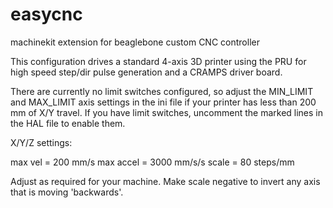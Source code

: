 # easycnc
machinekit extension for beaglebone custom CNC controller

This configuration drives a standard 4-axis 3D printer using the PRU for
high speed step/dir pulse generation and a CRAMPS driver board.

There are currently no limit switches configured, so adjust the MIN_LIMIT
and MAX_LIMIT axis settings in the ini file if your printer has less than
200 mm of X/Y travel.  If you have limit switches, uncomment the marked
lines in the HAL file to enable them.

X/Y/Z settings:

max vel   = 200 mm/s
max accel = 3000 mm/s/s
scale     = 80 steps/mm

Adjust as required for your machine.  Make scale negative to invert any
axis that is moving 'backwards'.

